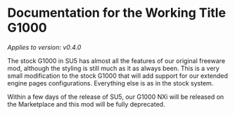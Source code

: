 # Documentation for the Working Title G1000

_Applies to version: v0.4.0_

The stock G1000 in SU5 has almost all the features of our original freeware mod, although the styling is still much as it as always been.   This is a very small modification to the stock G1000 that will add support for our extended engine pages configurations.   Everything else is as in the stock system.

Within a few days of the release of SU5, our G1000 NXi will be released on the Marketplace and this mod will be fully deprecated.